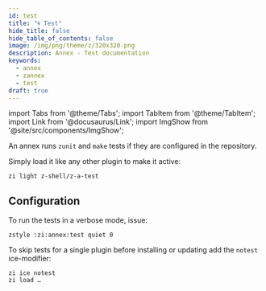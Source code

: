 ```yaml
---
id: test
title: "🌀 Test"
hide_title: false
hide_table_of_contents: false
image: /img/png/theme/z/320x320.png
description: Annex - Test documentation
keywords:
  - annex
  - zannex
  - test
draft: true
---
```


<!-- @format -->

import Tabs from '@theme/Tabs';
import TabItem from '@theme/TabItem';
import Link from '@docusaurus/Link';
import ImgShow from '@site/src/components/ImgShow';

An annex runs `zunit` and `make` tests if they are configured in the repository.

<ImgShow width={1000} height={900} img="https://user-images.githubusercontent.com/59910950/162143845-c44ead50-b21a-46c0-8372-18325eb1f33a.gif" alt="Annex - z-a-test preview" />

Simply load it like any other plugin to make it active:

```shell
zi light z-shell/z-a-test
```

## Configuration

To run the tests in a verbose mode, issue:

```shell
zstyle :zi:annex:test quiet 0
```

To skip tests for a single plugin before installing or updating add the `notest` ice-modifier:

```shell showLineNumbers
zi ice notest
zi load …
```
